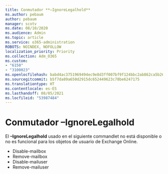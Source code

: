 ```yaml
---
title: Conmutador **–IgnoreLegalhold**
ms.author: pebaum
author: pebaum
manager: scotv
ms.date: 08/10/2020
ms.audience: Admin
ms.topic: article
ms.service: o365-administration
ROBOTS: NOINDEX, NOFOLLOW
localization_priority: Priority
ms.collection: Adm_O365
ms.custom:
- "6150"
- "3100023"
ms.openlocfilehash: babd4ac3751969494ec9e8d3ff007bf9f124bbc2ab862ca5b26ce21cee01c3ef
ms.sourcegitcommit: b5f7da89a650d2915dc652449623c78be6247175
ms.translationtype: HT
ms.contentlocale: es-ES
ms.lasthandoff: 08/05/2021
ms.locfileid: "53987484"
---
```

# <a name="ignorelegalhold-switch"></a>Conmutador **–IgnoreLegalhold**

El **–IgnoreLegalhold** usado en el siguiente commandlet no está disponible o no es funcional para los objetos de usuario de Exchange Online.

- Disable-mailbox
- Remove-mailbox
- Disable-mailuser
- Remove-mailuser
